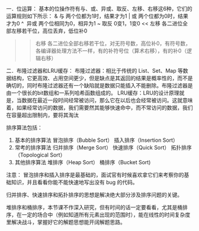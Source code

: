 一．位运算：
基本的位操作符有与、或、异或、取反、左移、右移这6种，它们的运算规则如下所示：
&  与   两个位都为1时，结果才为1
|	或	两个位都为0时，结果才为0
^ 	异或	两个位相同为0，相异为1
~	取反	0变1，1变0
<<	左移	各二进位全部左移若干位，高位丢弃，低位补0
>>	右移	各二进位全部右移若干位，对无符号数，高位补0，有符号数，各编译器处理方法不一样，有的补符号位（算术右移），有的补0（逻辑右移）

二．布隆过滤器和LRU缓存：
布隆过滤器：相比于传统的 List、Set、Map 等数据结构，它更高效、占用空间更少，但是缺点是其返回的结果是概率性的，而不是确切的，同时布隆过滤器还有一个缺陷就是数据只能插入不能删除。布隆过滤器是由一个很长的bit数组和一系列哈希函数组成的。
LRU缓存：LRU的设计原理就是，当数据在最近一段时间经常被访问，那么它在以后也会经常被访问。这就意味着，如果经常访问的数据，我们需要然其能够快速命中，而不常访问的数据，我们在容量超出限制内，要将其淘汰


排序算法包括：
1. 基本的排序算法
冒泡排序（Bubble Sort）
插入排序（Insertion Sort）
2. 常考的排序算法
归并排序（Merge Sort）
快速排序（Quick Sort）
拓扑排序（Topological Sort）
3. 其他排序算法
堆排序（Heap Sort）
桶排序（Bucket Sort)


注意：
冒泡排序和插入排序是最基础的，面试官有时候喜欢拿它们来考察你的基础知识，并且看看你能不能快速地写出没有 bug 的代码。

归并排序、快速排序和拓扑排序的思想是解决绝大部分涉及排序问题的关键。

堆排序和桶排序，本节课不作深入研究，但有时间的话一定要看看，尤其是桶排序，在一定的场合中（例如知道所有元素出现的范围时），能在线性的时间复杂度里解决战斗，掌握好它的解题思想能开阔解题思路。
